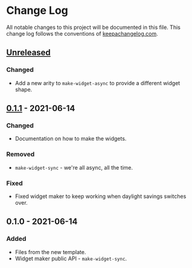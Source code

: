 # Change Log
All notable changes to this project will be documented in this file. This change log follows the conventions of [keepachangelog.com](http://keepachangelog.com/).

## [Unreleased]
### Changed
- Add a new arity to `make-widget-async` to provide a different widget shape.

## [0.1.1] - 2021-06-14
### Changed
- Documentation on how to make the widgets.

### Removed
- `make-widget-sync` - we're all async, all the time.

### Fixed
- Fixed widget maker to keep working when daylight savings switches over.

## 0.1.0 - 2021-06-14
### Added
- Files from the new template.
- Widget maker public API - `make-widget-sync`.

[Unreleased]: https://sourcehost.site/your-name/cbpro/compare/0.1.1...HEAD
[0.1.1]: https://sourcehost.site/your-name/cbpro/compare/0.1.0...0.1.1

